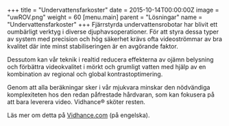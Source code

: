 +++
title = "Undervattensfarkoster"
date = 2015-10-14T00:00:00Z
image = "uwROV.png"
weight = 60
[menu.main]
parent = "Lösningar"
name = "Undervattensfarkoster"
+++
Fjärrstyrda undervattensrobotar har blivit ett oumbärligt verktyg i diverse djuphavsoperationer. För att styra dessa typer av system med precision och hög säkerhet krävs ofta videoströmmar av bra kvalitet där inte minst stabiliseringen är en avgörande faktor.

Dessutom kan vår teknik i realtid reducera effekterna av ojämn belysning och förbättra videokvalitet i mörkt och grumligt vatten med hjälp av en kombination av regional och global kontrastoptimering.
<!--more-->
Genom att alla beräkningar sker i vår mjukvara minskar den nödvändiga komplexiteten hos den redan påfrestade hårdvaran, som kan fokusera på att bara leverera video. Vidhance® sköter resten.

Läs mer om detta på [Vidhance.com](http://vidhance.com/solutions/phone) (på engelska).
